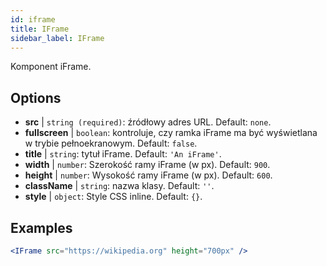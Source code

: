 ```yaml
---
id: iframe 
title: IFrame
sidebar_label: IFrame
---
```


Komponent iFrame.

## Options

* __src__ | `string (required)`: źródłowy adres URL. Default: `none`.
* __fullscreen__ | `boolean`: kontroluje, czy ramka iFrame ma być wyświetlana w trybie pełnoekranowym. Default: `false`.
* __title__ | `string`: tytuł iFrame. Default: `'An iFrame'`.
* __width__ | `number`: Szerokość ramy iFrame (w px). Default: `900`.
* __height__ | `number`: Wysokość ramy iFrame (w px). Default: `600`.
* __className__ | `string`: nazwa klasy. Default: `''`.
* __style__ | `object`: Style CSS inline. Default: `{}`.


## Examples

```jsx live
<IFrame src="https://wikipedia.org" height="700px" />
``` 

